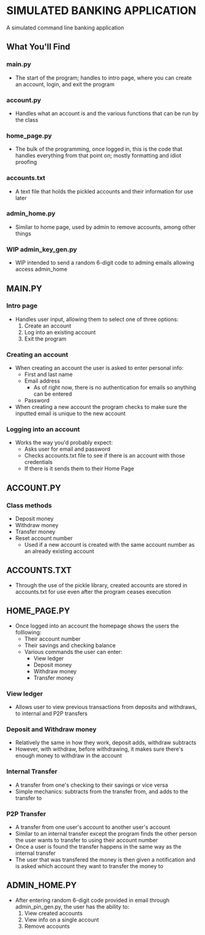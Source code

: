 # SIMULATED BANKING APPLICATION
A simulated command line banking application

## What You'll Find
### main.py
  - The start of the program; handles to intro page, where you can create an account, login, and exit the program
### account.py
  - Handles what an account is and the various functions that can be run by the class
### home_page.py
  - The bulk of the programming, once logged in, this is the code that handles everything from that point on; mostly formatting and idiot proofing
### accounts.txt
  - A text file that holds the pickled accounts and their information for use later
### admin_home.py
  - Similar to home page, used by admin to remove accounts, among other things
### WIP admin_key_gen.py
  - WIP intended to send a random 6-digit code to adming emails allowing access admin_home 

## MAIN.PY
### Intro page
  - Handles user input, allowing them to select one of three options:
    1. Create an account
    2. Log into an existing account
    3. Exit the program
### Creating an account
  - When creating an account the user is asked to enter personal info:
    - First and last name
    - Email address
      - As of right now, there is no authentication for emails so anything can be entered
    - Password
  - When creating a new account the program checks to make sure the inputted email is unique to the new account
### Logging into an account
  - Works the way you'd probably expect:
    - Asks user for email and password
    - Checks accounts.txt file to see if there is an account with those credentials
    - If there is it sends them to their Home Page

## ACCOUNT.PY
### Class methods
 - Deposit money
 - Withdraw money
 - Transfer money
 - Reset account number
   - Used if a new account is created with the same account number as an already existing account

## ACCOUNTS.TXT
 - Through the use of the pickle library, created accounts are stored in accounts.txt for use even after the program ceases execution

## HOME_PAGE.PY
 - Once logged into an account the homepage shows the users the folllowing:
   - Their account number
   - Their savings and checking balance
   - Various commands the user can enter:
     - View ledger
     - Deposit money
     - Withdraw money
     - Transfer money
### View ledger
 - Allows user to view previous transactions from deposits and withdraws, to internal and P2P transfers
### Deposit and Withdraw money
 - Relatively the same in how they work, deposit adds, withdraw subtracts
 - However, with withdraw, before withdrawing, it makes sure there's enough money to withdraw in the account
### Internal Transfer
 - A transfer from one's checking to their savings or vice versa
 - Simple mechanics: subtracts from the transfer from, and adds to the transfer to
### P2P Transfer
 - A transfer from one user's account to another user's account
 - Similar to an internal transfer except the program finds the other person the user wants to transfer to using their account number
 - Once a user is found the transfer happens in the same way as the internal transfer
 - The user that was transfered the money is then given a notification and is asked which account they want to transfer the money to

## ADMIN_HOME.PY
 - After entering random 6-digit code provided in email through admin_pin_gen.py, the user has the ability to:
   1. View created accounts
   2. View info on a single account
   3. Remove accounts
